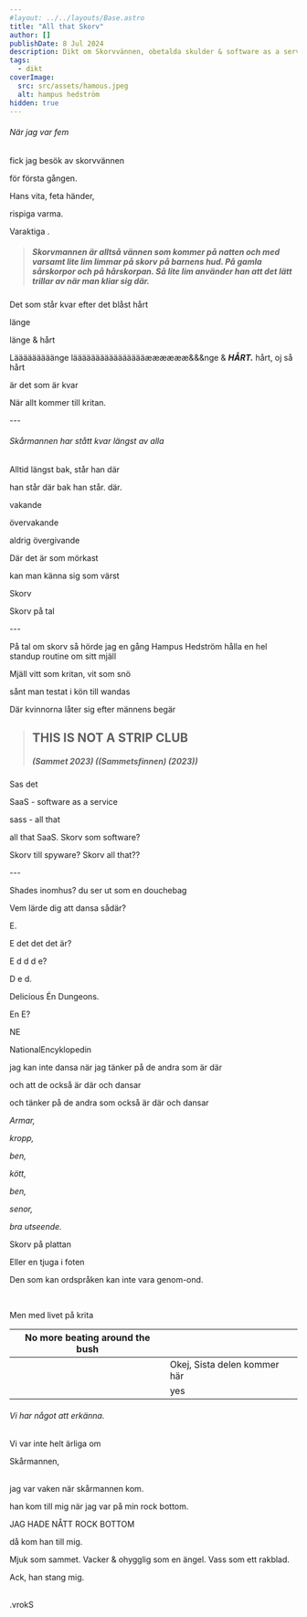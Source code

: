 ```yaml
---
#layout: ../../layouts/Base.astro
title: "All that Skorv"
author: []
publishDate: 8 Jul 2024
description: Dikt om Skorvvännen, obetalda skulder & software as a service.
tags:
  - dikt
coverImage:
  src: src/assets/hamous.jpeg
  alt: hampus hedström
hidden: true
---
```


###### När jag var fem


fick jag besök av skorvvännen


för första gången.


Hans vita, feta händer,


rispiga varma.


Varaktiga .


> ##### Skorvmannen är alltså vännen som kommer på natten och med varsamt lite lim limmar på skorv på barnens hud. På gamla sårskorpor och på hårskorpan. Så lite lim använder han att det lätt trillar av när man kliar sig där.


Det som står kvar efter det blåst hårt


länge


länge & hårt


Lääääääääänge lääääääääääääääääææææææ&&&nge & ***HÅRT.*** hårt, oj så hårt


är det som är kvar


När allt kommer till kritan.


\---


###### Skårmannen har stått kvar längst av alla


Alltid längst bak, står han där


han står där bak han står. där.


vakande


övervakande


aldrig övergivande


Där det är som mörkast


kan man känna sig som värst


Skorv


Skorv på tal


\---


På tal om skorv så hörde jag en gång Hampus Hedström hålla en hel standup routine om sitt mjäll


Mjäll vitt som kritan, vit som snö


sånt man testat i kön till wandas


Där kvinnorna låter sig efter männens begär


> ## THIS IS NOT A STRIP CLUB
> ##### (Sammet 2023) ((Sammetsfinnen) (2023))


Sas det


SaaS - software as a service


sass - all that


all that SaaS. Skorv som software?


Skorv till spyware? Skorv all that??


\---


Shades inomhus? du ser ut som en douchebag


Vem lärde dig att dansa sådär?


E.


E det det det är?


E d d d e?


D e d.


Delicious Én Dungeons.


En E?


NE


NationalEncyklopedin


jag kan inte dansa när jag tänker på de andra som är där


och att de också är där och dansar


och tänker på de andra som också är där och dansar


*Armar,*


*kropp,*


*ben,*


*kött,*


*ben,*


*senor,*


*bra utseende.*


Skorv på plattan


Eller en tjuga i foten


Den som kan ordspråken kan inte vara genom-ond.


<br>


Men med livet på krita


|No more beating around the bush| |
|---|---|
| | Okej, Sista delen kommer här|
|   |yes|




###### Vi har något att erkänna. 


Vi var inte helt ärliga om 


Skårmannen,


<br>
jag var vaken när skårmannen kom.




han kom till mig när jag var på min rock bottom.




JAG HADE NÅTT ROCK BOTTOM




då kom han till mig.




Mjuk som sammet. Vacker & ohygglig som en ängel. Vass som ett rakblad.<br>




Ack, han stang mig.




<br>
.vrokS




<br><br><br><br><br><br><br><br><br><br><br><br><br><br><br>
